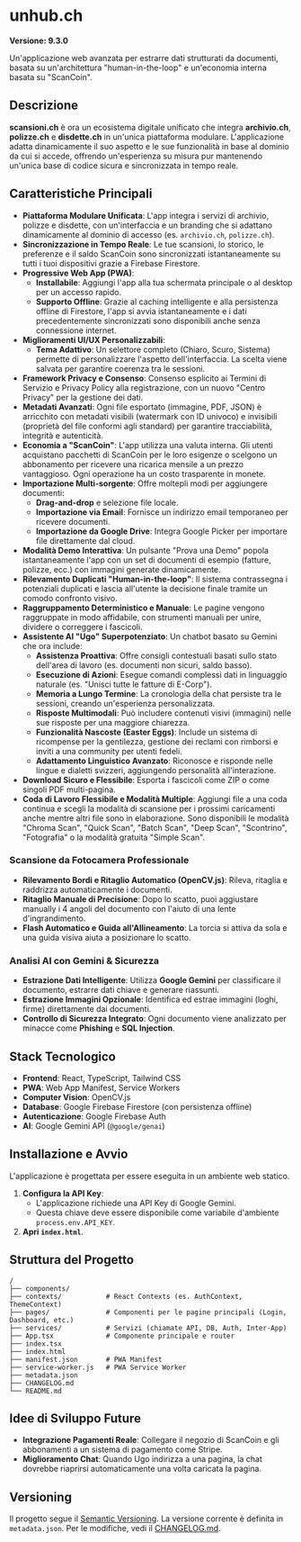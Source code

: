 # unhub.ch

**Versione: 9.3.0**

Un'applicazione web avanzata per estrarre dati strutturati da documenti, basata su un'architettura "human-in-the-loop" e un'economia interna basata su "ScanCoin".

## Descrizione

**scansioni.ch** è ora un ecosistema digitale unificato che integra **archivio.ch**, **polizze.ch** e **disdette.ch** in un'unica piattaforma modulare. L'applicazione adatta dinamicamente il suo aspetto e le sue funzionalità in base al dominio da cui si accede, offrendo un'esperienza su misura pur mantenendo un'unica base di codice sicura e sincronizzata in tempo reale.

## Caratteristiche Principali

- **Piattaforma Modulare Unificata**: L'app integra i servizi di archivio, polizze e disdette, con un'interfaccia e un branding che si adattano dinamicamente al dominio di accesso (es. `archivio.ch`, `polizze.ch`).
- **Sincronizzazione in Tempo Reale**: Le tue scansioni, lo storico, le preferenze e il saldo ScanCoin sono sincronizzati istantaneamente su tutti i tuoi dispositivi grazie a Firebase Firestore.
- **Progressive Web App (PWA)**:
  - **Installabile**: Aggiungi l'app alla tua schermata principale o al desktop per un accesso rapido.
  - **Supporto Offline**: Grazie al caching intelligente e alla persistenza offline di Firestore, l'app si avvia istantaneamente e i dati precedentemente sincronizzati sono disponibili anche senza connessione internet.
- **Miglioramenti UI/UX Personalizzabili**:
  - **Tema Adattivo**: Un selettore completo (Chiaro, Scuro, Sistema) permette di personalizzare l'aspetto dell'interfaccia. La scelta viene salvata per garantire coerenza tra le sessioni.
- **Framework Privacy e Consenso**: Consenso esplicito ai Termini di Servizio e Privacy Policy alla registrazione, con un nuovo "Centro Privacy" per la gestione dei dati.
- **Metadati Avanzati**: Ogni file esportato (immagine, PDF, JSON) è arricchito con metadati visibili (watermark con ID univoco) e invisibili (proprietà del file conformi agli standard) per garantire tracciabilità, integrità e autenticità.
- **Economia a "ScanCoin"**: L'app utilizza una valuta interna. Gli utenti acquistano pacchetti di ScanCoin per le loro esigenze o scelgono un abbonamento per ricevere una ricarica mensile a un prezzo vantaggioso. Ogni operazione ha un costo trasparente in monete.
- **Importazione Multi-sorgente**: Offre moltepli modi per aggiungere documenti:
  - **Drag-and-drop** e selezione file locale.
  - **Importazione via Email**: Fornisce un indirizzo email temporaneo per ricevere documenti.
  - **Importazione da Google Drive**: Integra Google Picker per importare file direttamente dal cloud.
- **Modalità Demo Interattiva**: Un pulsante "Prova una Demo" popola istantaneamente l'app con un set di documenti di esempio (fatture, polizze, ecc.) con immagini generate dinamicamente.
- **Rilevamento Duplicati "Human-in-the-loop"**: Il sistema contrassegna i potenziali duplicati e lascia all'utente la decisione finale tramite un comodo confronto visivo.
- **Raggruppamento Deterministico e Manuale**: Le pagine vengono raggruppate in modo affidabile, con strumenti manuali per unire, dividere o correggere i fascicoli.
- **Assistente AI "Ugo" Superpotenziato**: Un chatbot basato su Gemini che ora include:
  - **Assistenza Proattiva**: Offre consigli contestuali basati sullo stato dell'area di lavoro (es. documenti non sicuri, saldo basso).
  - **Esecuzione di Azioni**: Esegue comandi complessi dati in linguaggio naturale (es. "Unisci tutte le fatture di E-Corp").
  - **Memoria a Lungo Termine**: La cronologia della chat persiste tra le sessioni, creando un'esperienza personalizzata.
  - **Risposte Multimodali**: Può includere contenuti visivi (immagini) nelle sue risposte per una maggiore chiarezza.
  - **Funzionalità Nascoste (Easter Eggs)**: Include un sistema di ricompense per la gentilezza, gestione dei reclami con rimborsi e inviti a una community per utenti fedeli.
  - **Adattamento Linguistico Avanzato**: Riconosce e risponde nelle lingue e dialetti svizzeri, aggiungendo personalità all'interazione.
- **Download Sicuro e Flessibile**: Esporta i fascicoli come ZIP o come singoli PDF multi-pagina.
- **Coda di Lavoro Flessibile e Modalità Multiple**: Aggiungi file a una coda continua e scegli la modalità di scansione per i prossimi caricamenti anche mentre altri file sono in elaborazione. Sono disponibili le modalità "Chroma Scan", "Quick Scan", "Batch Scan", "Deep Scan", "Scontrino", "Fotografia" o la modalità gratuita "Simple Scan".

### Scansione da Fotocamera Professionale
- **Rilevamento Bordi e Ritaglio Automatico (OpenCV.js)**: Rileva, ritaglia e raddrizza automaticamente i documenti.
- **Ritaglio Manuale di Precisione**: Dopo lo scatto, puoi aggiustare manually i 4 angoli del documento con l'aiuto di una lente d'ingrandimento.
- **Flash Automatico e Guida all'Allineamento**: La torcia si attiva da sola e una guida visiva aiuta a posizionare lo scatto.

### Analisi AI con Gemini & Sicurezza
- **Estrazione Dati Intelligente**: Utilizza **Google Gemini** per classificare il documento, estrarre dati chiave e generare riassunti.
- **Estrazione Immagini Opzionale**: Identifica ed estrae immagini (loghi, firme) direttamente dai documenti.
- **Controllo di Sicurezza Integrato**: Ogni documento viene analizzato per minacce come **Phishing** e **SQL Injection**.

## Stack Tecnologico

- **Frontend**: React, TypeScript, Tailwind CSS
- **PWA**: Web App Manifest, Service Workers
- **Computer Vision**: OpenCV.js
- **Database**: Google Firebase Firestore (con persistenza offline)
- **Autenticazione**: Google Firebase Auth
- **AI**: Google Gemini API (`@google/genai`)

## Installazione e Avvio

L'applicazione è progettata per essere eseguita in un ambiente web statico.

1.  **Configura la API Key**:
    - L'applicazione richiede una API Key di Google Gemini.
    - Questa chiave deve essere disponibile come variabile d'ambiente `process.env.API_KEY`.
2.  **Apri `index.html`**.

## Struttura del Progetto

```
/
├── components/
├── contexts/           # React Contexts (es. AuthContext, ThemeContext)
├── pages/              # Componenti per le pagine principali (Login, Dashboard, etc.)
├── services/           # Servizi (chiamate API, DB, Auth, Inter-App)
├── App.tsx             # Componente principale e router
├── index.tsx
├── index.html
├── manifest.json       # PWA Manifest
├── service-worker.js   # PWA Service Worker
├── metadata.json
├── CHANGELOG.md
└── README.md
```

## Idee di Sviluppo Future

- **Integrazione Pagamenti Reale**: Collegare il negozio di ScanCoin e gli abbonamenti a un sistema di pagamento come Stripe.
- **Miglioramento Chat**: Quando Ugo indirizza a una pagina, la chat dovrebbe riaprirsi automaticamente una volta caricata la pagina.

## Versioning

Il progetto segue il [Semantic Versioning](https://semver.org/). La versione corrente è definita in `metadata.json`. Per le modifiche, vedi il [CHANGELOG.md](CHANGELOG.md).
